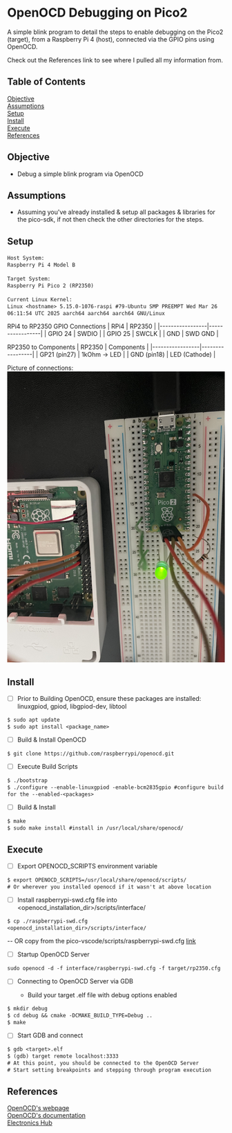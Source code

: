 # OpenOCD Debugging on Pico2

A simple blink program to detail the steps to enable debugging on the Pico2 (target), from a Raspberry Pi 4 (host), connected via the GPIO pins using OpenOCD.

Check out the References link to see where I pulled all my information from.

## Table of Contents

[Objective](#objective)<br>
[Assumptions](#assumptions)<br>
[Setup](#setup)<br>
[Install](#install)<br>
[Execute](#execute)<br>
[References](#references)<br>

## Objective
- Debug a simple blink program via OpenOCD

## Assumptions
- Assuming you've already installed & setup all packages & libraries for the pico-sdk, if not then check the other directories for the steps.

## Setup
```
Host System:
Raspberry Pi 4 Model B

Target System:
Raspberry Pi Pico 2 (RP2350)

Current Linux Kernel:
Linux <hostname> 5.15.0-1076-raspi #79-Ubuntu SMP PREEMPT Wed Mar 26 06:11:54 UTC 2025 aarch64 aarch64 aarch64 GNU/Linux
```

RPi4 to RP2350 GPIO Connections
|      RPi4       |      RP2350     |
|-----------------|-----------------|
| GPIO 24         | SWDIO           |
| GPIO 25         | SWCLK           |
| GND             | SWD GND         |


RP2350 to Components
|     RP2350      |   Components    |
|-----------------|-----------------|
| GP21 (pin27)    | 1kOhm -> LED    |
| GND  (pin18)    | LED (Cathode)   |


Picture of connections:
![RPi4 connected to RP2350](images/swd_gpio_connections.JPG)

## Install
- [ ] Prior to Building OpenOCD, ensure these packages are installed: linuxgpiod, gpiod, libgpiod-dev, libtool<br>

```
$ sudo apt update
$ sudo apt install <package_name>
```

- [ ] Build & Install OpenOCD<br>
```
$ git clone https://github.com/raspberrypi/openocd.git
```

- [ ] Execute Build Scripts
```
$ ./bootstrap
$ ./configure --enable-linuxgpiod -enable-bcm2835gpio #configure build for the --enabled-<packages>
```

- [ ] Build & Install
```
$ make
$ sudo make install #install in /usr/local/share/openocd/
```

## Execute
- [ ] Export OPENOCD_SCRIPTS environment variable<br>
```
$ export OPENOCD_SCRIPTS=/usr/local/share/openocd/scripts/
# Or wherever you installed openocd if it wasn't at above location
```

- [ ] Install raspberrypi-swd.cfg file into <openocd_installation_dir>/scripts/interface/<br>
```
$ cp ./raspberrypi-swd.cfg <openocd_installation_dir>/scripts/interface/
```
-- OR copy from the pico-vscode/scripts/raspberrypi-swd.cfg [link](https://github.com/raspberrypi/pico-vscode/blob/main/scripts/raspberrypi-swd.cfg)<br>

- [ ] Startup OpenOCD Server<br>
```
sudo openocd -d -f interface/raspberrypi-swd.cfg -f target/rp2350.cfg
```

- [ ] Connecting to OpenOCD Server via GDB

   - Build your target .elf file with debug options enabled
```
$ mkdir debug
$ cd debug && cmake -DCMAKE_BUILD_TYPE=Debug ..
$ make
```

- [ ] Start GDB and connect
```
$ gdb <target>.elf
$ (gdb) target remote localhost:3333
# At this point, you should be connected to the OpenOCD Server
# Start setting breakpoints and stepping through program execution
```

## References
[OpenOCD's webpage](https://openocd.org/)<br>
[OpenOCD's documentation](https://openocd.org/doc/html/index.html#toc-Running-1)<br>
[Electronics Hub](https://www.electronicshub.org/programming-raspberry-pi-pico-with-swd/)<br>
